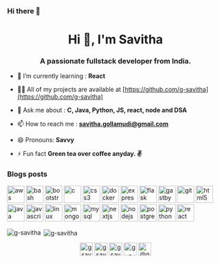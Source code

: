 ### Hi there 👋

<!--
**g-savitha/g-savitha** is a ✨ _special_ ✨ repository because its `README.md` (this file) appears on your GitHub profile.

Here are some ideas to get you started:

- 🔭 I’m currently working on ...
- 🌱 I’m currently learning ...
- 👯 I’m looking to collaborate on ...
- 🤔 I’m looking for help with ...
- 💬 Ask me about ...
- 📫 How to reach me: ...
- 😄 Pronouns: ...
- ⚡ Fun fact: ...
-->

<h1 align="center">Hi 👋, I'm Savitha</h1>
<h3 align="center">A passionate fullstack developer from India.</h3>

- 🌱 I’m currently learning : **React**

- 👨‍💻 All of my projects are available at [https://github.com/g-savitha](https://github.com/g-savitha)

- 💬 Ask me about : **C, Java, Python, JS, react, node and DSA**

- 📫 How to reach me : **savitha.gollamudi@gmail.com**

- 😄 Pronouns: **Savvy**

- ⚡ Fun fact **Green tea over coffee anyday. ✌**

### Blogs posts
<!-- BLOG-POST-LIST:START -->
<!-- BLOG-POST-LIST:END -->

<p align="left"><img src="https://devicons.github.io/devicon/devicon.git/icons/amazonwebservices/amazonwebservices-original-wordmark.svg" alt="aws" width="40" height="40"/> <img src="https://www.vectorlogo.zone/logos/gnu_bash/gnu_bash-icon.svg" alt="bash" width="40" height="40"/> <img src="https://devicons.github.io/devicon/devicon.git/icons/bootstrap/bootstrap-plain.svg" alt="bootstrap" width="40" height="40"/> <img src="https://devicons.github.io/devicon/devicon.git/icons/c/c-original.svg" alt="c" width="40" height="40"/> <img src="https://devicons.github.io/devicon/devicon.git/icons/css3/css3-original-wordmark.svg" alt="css3" width="40" height="40"/> <img src="https://devicons.github.io/devicon/devicon.git/icons/docker/docker-original-wordmark.svg" alt="docker" width="40" height="40"/> <img src="https://devicons.github.io/devicon/devicon.git/icons/express/express-original-wordmark.svg" alt="express" width="40" height="40"/> <img src="https://www.vectorlogo.zone/logos/pocoo_flask/pocoo_flask-icon.svg" alt="flask" width="40" height="40"/> <img src="https://www.vectorlogo.zone/logos/gatsbyjs/gatsbyjs-icon.svg" alt="gastby" width="40" height="40"/> <img src="https://www.vectorlogo.zone/logos/git-scm/git-scm-icon.svg" alt="git" width="40" height="40"/> <img src="https://devicons.github.io/devicon/devicon.git/icons/html5/html5-original-wordmark.svg" alt="html5" width="40" height="40"/> <img src="https://devicons.github.io/devicon/devicon.git/icons/java/java-original-wordmark.svg" alt="java" width="40" height="40"/> <img src="https://devicons.github.io/devicon/devicon.git/icons/javascript/javascript-original.svg" alt="javascript" width="40" height="40"/> <img src="https://devicons.github.io/devicon/devicon.git/icons/linux/linux-original.svg" alt="linux" width="40" height="40"/> <img src="https://devicons.github.io/devicon/devicon.git/icons/mongodb/mongodb-original-wordmark.svg" alt="mongodb" width="40" height="40"/> <img src="https://devicons.github.io/devicon/devicon.git/icons/mysql/mysql-original-wordmark.svg" alt="mysql" width="40" height="40"/> <img src="https://cdn.worldvectorlogo.com/logos/nextjs-3.svg" alt="nextjs" width="40" height="40"/> <img src="https://devicons.github.io/devicon/devicon.git/icons/nodejs/nodejs-original-wordmark.svg" alt="nodejs" width="40" height="40"/> <img src="https://devicons.github.io/devicon/devicon.git/icons/postgresql/postgresql-original-wordmark.svg" alt="postgresql" width="40" height="40"/> <img src="https://devicons.github.io/devicon/devicon.git/icons/python/python-original.svg" alt="python" width="40" height="40"/> <img src="https://devicons.github.io/devicon/devicon.git/icons/react/react-original-wordmark.svg" alt="react" width="40" height="40"/></p><p><img align="left" src="https://github-readme-stats.vercel.app/api/top-langs/?username=g-savitha&layout=compact&hide=html" alt="g-savitha" /></p>

<p>&nbsp;<img align="center" src="https://github-readme-stats.vercel.app/api?username=g-savitha&show_icons=true" alt="g-savitha" /></p>

<p align="center"> 
<a href="https://codepen.io/gsavitha" target="blank"><img align="center" src="https://cdn.jsdelivr.net/npm/simple-icons@3.0.1/icons/codepen.svg" alt="gsavitha" height="30" width="30" /></a>
<a href="https://dev.to/gsavitha" target="blank"><img align="center" src="https://cdn.jsdelivr.net/npm/simple-icons@3.0.1/icons/dev-dot-to.svg" alt="gsavitha" height="30" width="30" /></a>
<a href="https://twitter.com/gsavitha_" target="blank"><img align="center" src="https://cdn.jsdelivr.net/npm/simple-icons@3.0.1/icons/twitter.svg" alt="gsavitha_" height="30" width="30" /></a>
<a href="https://linkedin.com/in/g-savitha" target="blank"><img align="center" src="https://cdn.jsdelivr.net/npm/simple-icons@3.0.1/icons/linkedin.svg" alt="g-savitha" height="30" width="30" /></a>
<a href="https://medium.com/@gsavitha" target="blank"><img align="center" src="https://cdn.jsdelivr.net/npm/simple-icons@3.0.1/icons/medium.svg" alt="@gsavitha" height="30" width="30" /></a>
</p>
